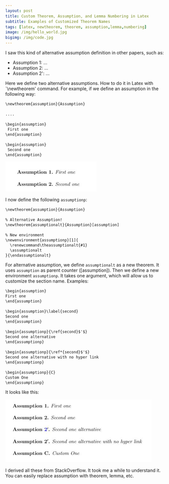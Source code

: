 ```yaml
---
layout: post
title: Custom Theorem, Assumption, and Lemma Numbering in Latex
subtitle: Examples of Customized Theorem Names
tags: [latex, newtheorem, theorem, assumption,lemma,numbering]
image: /img/hello_world.jpg
bigimg: /img/code.jpg
---
```


I saw this kind of alternative assumption definition in other papers, such as:

- Assumption 1: ...
- Assumption 2: ...
- Assumption 2': ...

Here we define two alternative assumptions. How to do it in Latex with `\newtheorem' command. For example, if we define an assumption in the following way:

```{Latex}
\newtheorem{assumption}{Assumption}

....

\begin{assumption}
 First one
\end{assumption}

\begin{assumption}
 Second one
\end{assumption}
```

![Latex Assumptions](/img/assumption-latex-1.JPG)

I now define the following `assumptionp`:

```{latex}
\newtheorem{assumption}{Assumption}

% Alternative Assumption!
\newtheorem{assumptionalt}{Assumption}[assumption]

% New environment
\newenvironment{assumptionp}[1]{
  \renewcommand\theassumptionalt{#1}
  \assumptionalt
}{\endassumptionalt}
```

For alternative assumption, we define `assumptionalt` as a new theorem. It uses `assumption` as parent counter ([assumption]). Then we define a new environment `assumptionp`. It takes one argument, which will allow us to customize the section name. Examples:

```{Latex}
\begin{assumption}
First one
\end{assumption}

\begin{assumption}\label{second}
Second one
\end{assumption}

\begin{assumptionp}{\ref{second}$'$}
Second one alternative
\end{assumptionp}

\begin{assumptionp}{\ref*{second}$'$}
Second one alternative with no hyper link
\end{assumptionp}

\begin{assumptionp}{C}
Custom One
\end{assumptionp}
```

It looks like this:

![Custome Assumption Alternatives Latex](/img/assumption-latex-2.JPG)

I derived all these from StackOverflow. It took me a while to understand it. You can easily replace assumption with theorem, lemma, etc. 